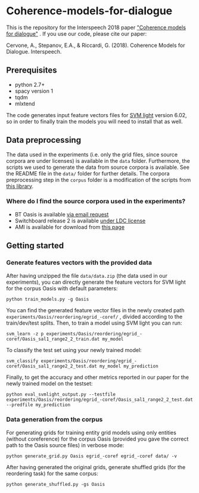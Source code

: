 # Coherence-models-for-dialogue
This is the repository for the Interspeech 2018 paper ["Coherence models for dialogue"](https://arxiv.org/pdf/1806.08044.pdf) .
If you use our code, please cite our paper:

Cervone, A., Stepanov, E.A., & Riccardi, G. (2018). Coherence Models for Dialogue. Interspeech.

## Prerequisites

- python 2.7+
- spacy version 1
- tqdm
- mlxtend

The code generates input feature vectors files for [SVM light](http://svmlight.joachims.org/) version 6.02, so in order to finally train the models you will need to install that as well.


## Data preprocessing

The data used in the experiments (i.e. only the grid files, since source corpora are under licenses) is available in the `data` folder. Furthermore, the scripts we used to generate the data from source corpora is available. See the README file in the `data/` folder for further details.
The corpora preprocessing step in the `corpus` folder is a modification of the scripts from [this library](https://github.com/ColingPaper2018/DialogueAct-Tagger).

### Where do I find the source corpora used in the experiments?
- BT Oasis is available [via email request](http://groups.inf.ed.ac.uk/oasis/)
- Switchboard release 2 is available [under LDC license](https://catalog.ldc.upenn.edu/ldc97s62)
- AMI is available for download from [this page](http://groups.inf.ed.ac.uk/ami/download/)

## Getting started

### Generate features vectors with the provided data

After having unzipped the file `data/data.zip` (the data used in our experiments), you can directly generate the feature vectors for SVM light for the corpus Oasis with default parameters:
```
python train_models.py -g Oasis
```
You can find the generated feature vector files in the newly created path `experiments/Oasis/reordering/egrid_-coref/` , divided according to the train/dev/test splits. Then, to train a model using SVM light you can run:
```
svm_learn -z p experiments/Oasis/reordering/egrid_-coref/Oasis_sal1_range2_2_train.dat my_model
```
To classify the test set using your newly trained model:
```
svm_classify experiments/Oasis/reordering/egrid_-coref/Oasis_sal1_range2_2_test.dat my_model my_prediction
```
Finally, to get the accuracy and other metrics reported in our paper for the newly trained model on the testset:
```
python eval_svmlight_output.py --testfile experiments/Oasis/reordering/egrid_-coref/Oasis_sal1_range2_2_test.dat --predfile my_prediction
```

### Data generation from the corpus

For generating grids for training entity grid models using only entities (without coreference) for the corpus Oasis (provided you gave the correct path to the Oasis source files) in verbose mode:
```
python generate_grid.py Oasis egrid_-coref egrid_-coref data/ -v
```
After having generated the original grids, generate shuffled grids (for the reordering task) for the same corpus:
```
python generate_shuffled.py -gs Oasis
```
